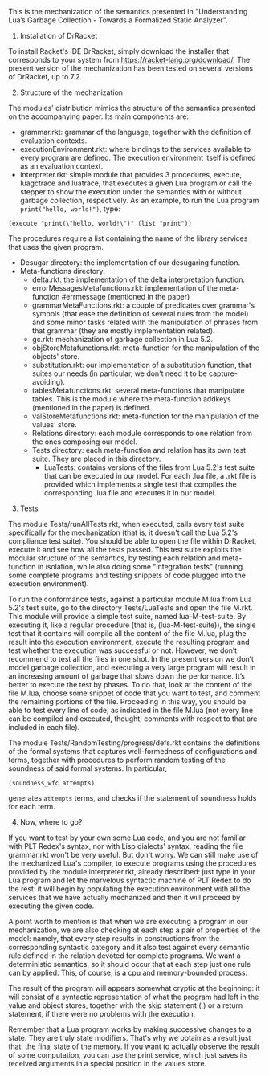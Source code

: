 This is the mechanization of the semantics presented in "Understanding Lua’s Garbage Collection - Towards a Formalized Static Analyzer".

1. Installation of DrRacket

To install Racket's IDE DrRacket, simply download the installer that corresponds to your system from https://racket-lang.org/download/. The present version of the mechanization has been tested on several versions of DrRacket, up to 7.2.

2. Structure of the mechanization

The modules' distribution mimics the structure of the semantics presented on the accompanying paper. Its main components are:
* grammar.rkt: grammar of the language, together with the definition of evaluation contexts.
* executionEnvironment.rkt: where bindings to the services available to every program are defined. The execution environment itself is defined as an evaluation context. 
* interpreter.rkt: simple module that provides 3 procedures, execute, luagctrace and luatrace, that executes a given Lua program or call the stepper to show the execution under the semantics with or without garbage collection, respectively. As an example, to run the Lua program `print("hello, world!")`, type:

```racket
(execute "print(\"hello, world!\")" (list "print"))
```

The procedures require a list containing the name of the library services that uses the given program.

* Desugar directory: the implementation of our desugaring function. 
* Meta-functions directory:
	* delta.rkt: the implementation of the delta interpretation function.
	* errorMessagesMetafunctions.rkt: implementation of the meta-function #errmessage (mentioned in the paper)
	* grammarMetaFunctions.rkt: a couple of predicates over grammar's symbols (that ease the definition of several rules from the model) and some minor tasks related with the manipulation of phrases from that grammar (they are mostly implementation related).
	* gc.rkt: mechanization of garbage collection in Lua 5.2.
	* objStoreMetafunctions.rkt: meta-function for the manipulation of the objects' store.
	* substitution.rkt: our implementation of a substitution function, that suites our needs (in particular, we don't need it to be capture-avoiding).
	* tablesMetafunctions.rkt: several meta-functions that manipulate tables. This is the module where the meta-function addkeys (mentioned in the paper) is defined.
	* valStoreMetafunctions.rkt: meta-function for the manipulation of the values' store.
	* Relations directory: each module corresponds to one relation from the ones composing our model.
	* Tests directory: each meta-function and relation has its own test suite. They are placed in this directory.
		* LuaTests: contains versions of the files from Lua 5.2's test suite that can be executed in our model. For each .lua file, a .rkt file is provided which implements a single test that compiles the corresponding .lua file and executes it in our model.

3. Tests

The module Tests/runAllTests.rkt, when executed, calls every test suite specifically for the mechanization (that is, it doesn't call the Lua 5.2's compliance test suite). You should be able to open the file within DrRacket, execute it and
see how all the tests passed. This test suite exploits the modular structure of the semantics, by testing each relation and meta-function in isolation, while also doing some "integration tests" (running some complete programs and testing snippets of code plugged into the execution environment). 

To run the conformance tests, against a particular module M.lua from Lua 5.2's test suite, go to the directory Tests/LuaTests and open the file M.rkt. This module will provide a simple test suite, named lua-M-test-suite. By executing it, like a regular procedure (that is, (lua-M-test-suite)), the single test that it contains will compile all the content of the file M.lua, plug the result into the execution environment, execute the resulting program and test whether the execution was successful or not. However, we don’t recommend to test all the files in one shot. In the present version we don’t model garbage collection, and executing a very large program will result in an increasing amount of garbage that slows down the performance. It’s better to execute the test by phases. To do that, look at the content of the file M.lua, choose some snippet of code that you want to test, and comment the remaining portions of the file. Proceeding in this way, you should be able to test every line of code, as indicated in the file M.lua (not every line can be compiled and executed, thought; comments with respect to that are included in each file).

The module Tests/RandomTesting/progress/defs.rkt contains the definitions of the formal systems that captures well-formedness of configurations and terms, together with procedures to perform random testing of the soundness of said formal systems. In particular, 

```racket
(soundness_wfc attempts)
```

generates `attempts` terms, and checks if the statement of soundness holds for each term.

4. Now, where to go?

If you want to test by your own some Lua code, and you are not familiar with PLT Redex's syntax, nor with Lisp dialects' syntax, reading the file grammar.rkt won't be very useful. But don't worry. We can still make use of the mechanized Lua's compiler, to execute programs using the procedures provided by the module interpreter.rkt, already described: just type in your Lua program and let the marvelous syntactic machine of PLT Redex to do the rest: it will begin by populating the execution environment with all the services that we have actually mechanized and then it will proceed by executing the given code. 
	
A point worth to mention is that when we are executing a program in our mechanization, we are also checking at each step a pair of properties of the model: namely, that every step results in constructions from the corresponding syntactic category and it also test against every semantic rule defined in the relation devoted for complete programs. We want a deterministic semantics, so it should occur that at each step just one rule can by applied. This, of course, is a cpu and memory-bounded process.
	
The result of the program will appears somewhat cryptic at the beginning: it will consist of a syntactic representation of what the program had left in the value and object stores, together with the skip statement (;) or a return statement, if there were no problems with the execution. 

Remember that a Lua program works by making successive changes to a state. They are truly state modifiers. That's why we obtain as a result just that: the final state of the memory. If you want to actually observe the result of some computation, you can use the print service, which just saves its received arguments in a special position in the values store.
